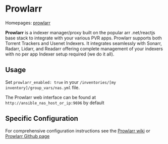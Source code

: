 # Prowlarr
Homepages: [prowlarr](https://github.com/Prowlarr/Prowlarr) 

**Prowlarr** is a indexer manager/proxy built on the popular arr .net/reactjs base stack to integrate with your various PVR apps. Prowlarr supports both Torrent Trackers and Usenet Indexers. It integrates seamlessly with Sonarr, Radarr, Lidarr, and Readarr offering complete management of your indexers with no per app Indexer setup required (we do it all).

## Usage

Set `prowlarr_enabled: true` in your `/inventories/[my inventory]/group_vars/nas.yml` file.

The Prowlarr web interface can be found at `http://ansible_nas_host_or_ip:9696` by default


## Specific Configuration

For comprehensive configuration instructions see the [Prowlarr wiki](https://wiki.servarr.com/prowlarr) or [Prowlarr Github page](https://github.com/Prowlarr/Prowlarr)
